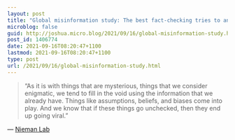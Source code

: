 ```yaml
---
layout: post
title: "Global misinformation study: The best fact-checking tries to anticipate questions that audiences have, she said, which is why she recommends explainers that address audience questions"
microblog: false
guid: http://joshua.micro.blog/2021/09/16/global-misinformation-study.html
post_id: 1406774
date: 2021-09-16T08:20:47+1100
lastmod: 2021-09-16T08:20:47+1100
type: post
url: /2021/09/16/global-misinformation-study.html
---
```

> “As it is with things that are mysterious, things that we consider enigmatic, we tend to fill in the void using the information that we already have. Things like assumptions, beliefs, and biases come into play. And we know that if these things go unchecked, then they end up going viral.”

— [Nieman Lab](https://www.niemanlab.org/2021/09/misinformation-is-a-global-problem-one-of-the-solutions-might-work-across-continents-too/)
